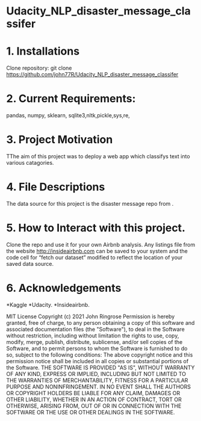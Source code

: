 # Udacity_NLP_disaster_message_classifer

# 1.	Installations
Clone repository: 
git clone https://github.com/john77R/Udacity_NLP_disaster_message_classifer

# 2.	Current Requirements:
pandas, numpy, sklearn, sqlite3,nltk,pickle,sys,re,

# 3.	Project Motivation

TThe aim of this project was to deploy a web app which classifys text into various catagories.


# 4.	File Descriptions
The data source for this project is the disaster message repo from . 


# 5.	How to Interact with this project.
Clone the repo and use it for your own Airbnb analysis. Any listings file from the website http://insideairbnb.com can be saved to your system and the code cell for “fetch our dataset” modified to reflect the location of your saved data source.

# 6.	Acknowledgements
*Kaggle
*Udacity.
*Insideairbnb.


MIT License
Copyright (c) 2021 John Ringrose
Permission is hereby granted, free of charge, to any person obtaining a copy of this software and associated documentation files (the "Software"), to deal in the Software without restriction, including without limitation the rights to use, copy, modify, merge, publish, distribute, sublicense, and/or sell copies of the Software, and to permit persons to whom the Software is furnished to do so, subject to the following conditions:
The above copyright notice and this permission notice shall be included in all copies or substantial portions of the Software.
THE SOFTWARE IS PROVIDED "AS IS", WITHOUT WARRANTY OF ANY KIND, EXPRESS OR IMPLIED, INCLUDING BUT NOT LIMITED TO THE WARRANTIES OF MERCHANTABILITY, FITNESS FOR A PARTICULAR PURPOSE AND NONINFRINGEMENT. IN NO EVENT SHALL THE AUTHORS OR COPYRIGHT HOLDERS BE LIABLE FOR ANY CLAIM, DAMAGES OR OTHER LIABILITY, WHETHER IN AN ACTION OF CONTRACT, TORT OR OTHERWISE, ARISING FROM, OUT OF OR IN CONNECTION WITH THE SOFTWARE OR THE USE OR OTHER DEALINGS IN THE SOFTWARE.
